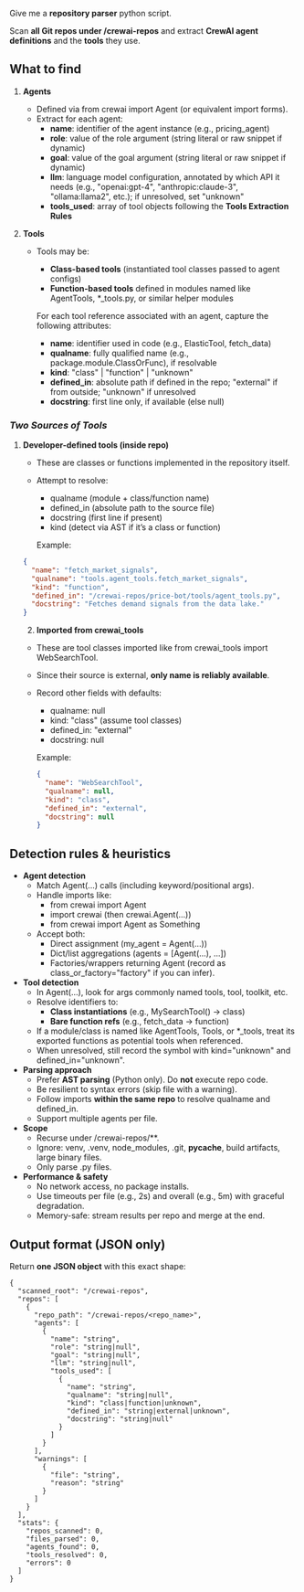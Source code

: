 Give me a **repository parser** python script.

Scan **all Git repos under /crewai-repos** and extract **CrewAI agent definitions** and the **tools** they use.

## **What to find**

1. **Agents**

   - Defined via from crewai import Agent (or equivalent import forms).
   - Extract for each agent:
     - **name**: identifier of the agent instance (e.g., pricing_agent)
     - **role**: value of the role argument (string literal or raw snippet if dynamic)
     - **goal**: value of the goal argument (string literal or raw snippet if dynamic)
     - **llm**: language model configuration, annotated by which API it needs (e.g., "openai:gpt-4", "anthropic:claude-3", "ollama:llama2", etc.); if unresolved, set "unknown"
     - **tools_used**: array of tool objects following the **Tools Extraction Rules**

2. **Tools**

   - Tools may be:

     - **Class-based tools** (instantiated tool classes passed to agent configs)
     - **Function-based tools** defined in modules named like AgentTools, *_tools.py, or similar helper modules

     For each tool reference associated with an agent, capture the following attributes:

     - **name**: identifier used in code (e.g., ElasticTool, fetch_data)
     - **qualname**: fully qualified name (e.g., package.module.ClassOrFunc), if resolvable
     - **kind**: "class" | "function" | "unknown"
     - **defined_in**: absolute path if defined in the repo; "external" if from outside; "unknown" if unresolved
     - **docstring**: first line only, if available (else null)

### ***Two Sources of Tools***

1. **Developer-defined tools (inside repo)**

   - These are classes or functions implemented in the repository itself.

   - Attempt to resolve:

     - qualname (module + class/function name)
     - defined_in (absolute path to the source file)
     - docstring (first line if present)
     - kind (detect via AST if it’s a class or function)

     Example:

   ```json
   {
     "name": "fetch_market_signals",
     "qualname": "tools.agent_tools.fetch_market_signals",
     "kind": "function",
     "defined_in": "/crewai-repos/price-bot/tools/agent_tools.py",
     "docstring": "Fetches demand signals from the data lake."
   }
   ```

   2. **Imported from crewai_tools**

   - These are tool classes imported like from crewai_tools import WebSearchTool.

   - Since their source is external, **only name is reliably available**.

   - Record other fields with defaults:

     - qualname: null
     - kind: "class" (assume tool classes)
     - defined_in: "external"
     - docstring: null

     Example:

     ```json
     {
       "name": "WebSearchTool",
       "qualname": null,
       "kind": "class",
       "defined_in": "external",
       "docstring": null
     }
     ```

## **Detection rules & heuristics**

- **Agent detection**
  - Match Agent(...) calls (including keyword/positional args).
  - Handle imports like:
    - from crewai import Agent
    - import crewai (then crewai.Agent(...))
    - from crewai import Agent as Something
  - Accept both:
    - Direct assignment (my_agent = Agent(...))
    - Dict/list aggregations (agents = [Agent(...), ...])
    - Factories/wrappers returning Agent (record as class_or_factory="factory" if you can infer).
- **Tool detection**
  - In Agent(...), look for args commonly named tools, tool, toolkit, etc.
  - Resolve identifiers to:
    - **Class instantiations** (e.g., MySearchTool() → class)
    - **Bare function refs** (e.g., fetch_data → function)
  - If a module/class is named like AgentTools, Tools, or *_tools, treat its exported functions as potential tools when referenced.
  - When unresolved, still record the symbol with kind="unknown" and defined_in="unknown".
- **Parsing approach**
  - Prefer **AST parsing** (Python only). Do **not** execute repo code.
  - Be resilient to syntax errors (skip file with a warning).
  - Follow imports **within the same repo** to resolve qualname and defined_in.
  - Support multiple agents per file.
- **Scope**
  - Recurse under /crewai-repos/**.
  - Ignore: venv, .venv, node_modules, .git, __pycache__, build artifacts, large binary files.
  - Only parse .py files.
- **Performance & safety**
  - No network access, no package installs.
  - Use timeouts per file (e.g., 2s) and overall (e.g., 5m) with graceful degradation.
  - Memory-safe: stream results per repo and merge at the end.

## **Output format (JSON only)**

Return **one JSON object** with this exact shape:

```
{
  "scanned_root": "/crewai-repos",
  "repos": [
    {
      "repo_path": "/crewai-repos/<repo_name>",
      "agents": [
        {
          "name": "string",
          "role": "string|null",
          "goal": "string|null",
          "llm": "string|null",
          "tools_used": [
            {
              "name": "string",
              "qualname": "string|null",
              "kind": "class|function|unknown",
              "defined_in": "string|external|unknown",
              "docstring": "string|null"
            }
          ]
        }
      ],
      "warnings": [
        {
          "file": "string",
          "reason": "string"
        }
      ]
    }
  ],
  "stats": {
    "repos_scanned": 0,
    "files_parsed": 0,
    "agents_found": 0,
    "tools_resolved": 0,
    "errors": 0
  ]
}
```

